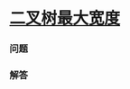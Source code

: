 # [二叉树最大宽度](https://leetcode-cn.com/problems/maximum-width-of-binary-tree)

### 问题



### 解答

```

```

